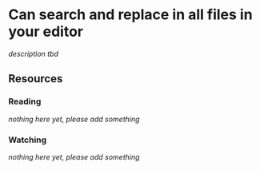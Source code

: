 # Can search and replace in all files in your editor
_description tbd_
## Resources
### Reading
_nothing here yet, please add something_
### Watching
_nothing here yet, please add something_
